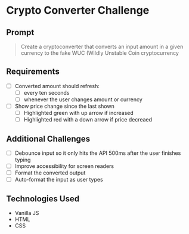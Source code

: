 # Crypto Converter Challenge

## Prompt

>Create a cryptoconverter that converts an input amount in a given currency to the fake WUC (Wildly Unstable Coin cryptocurrency

## Requirements

- [ ] Converted amount should refresh:
	- [ ] every ten seconds
	- [ ] whenever the user changes amount or currency
- [ ] Show price change since the last shown
	- [ ] Highlighted green with up arrow if increased
	- [ ] Highlighted red with a down arrow if price decreaed

## Additional Challenges

- [ ] Debounce input so it only hits the API 500ms after the user finishes typing
- [ ] Improve accessibility for screen readers
- [ ] Format the converted output
- [ ] Auto-format the input as user types

## Technologies Used

- Vanilla JS
- HTML
- CSS

